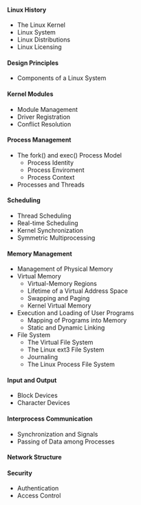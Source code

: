#### Linux History
- The Linux Kernel
- Linux System
- Linux Distributions
- Linux Licensing

#### Design Principles
- Components of a Linux System

#### Kernel Modules
- Module Management
- Driver Registration
- Conflict Resolution

#### Process Management
- The fork() and exec() Process Model 
    - Process Identity
    - Process Enviroment
    - Process Context
 - Processes and Threads
 
#### Scheduling
- Thread Scheduling
- Real-time Scheduling
- Kernel Synchronization
- Symmetric Multiprocessing

#### Memory Management
- Management of Physical Memory
- Virtual Memory
    - Virtual-Memory Regions
    - Lifetime of a Virtual Address Space
    - Swapping and Paging
    - Kernel Virtual Memory
- Execution and Loading of User Programs
    - Mapping of Programs into Memory
    - Static and Dynamic Linking
- File System
    - The Virtual File System
    - The Linux ext3 File System
    - Journaling
    - The Linux Process File System

#### Input and Output
- Block Devices
- Character Devices

#### Interprocess Communication
- Synchronization and Signals
- Passing of Data among Processes

#### Network Structure

#### Security
- Authentication
- Access Control 

